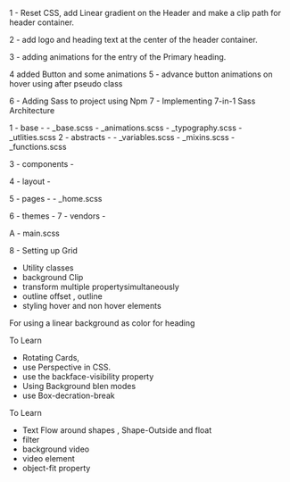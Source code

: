 1 - Reset CSS, add Linear gradient on the Header and make a clip path for header container.

2 - add logo and heading text at the center of the header container.

3 - adding animations for the entry of the Primary heading.

<!-- ***** backface-visibility: hidden; *********** -->

4 added Button and some animations
5 - advance button animations on hover using after pseudo class

<!-- ***********   animation-fill-mode: backwards;  ********* -->

6 - Adding Sass to project using Npm
7 - Implementing 7-in-1 Sass Architecture

1 - base - - \_base.scss - \_animations.scss - \_typography.scss - \_utlities.scss
2 - abstracts - - \_variables.scss - \_mixins.scss - \_functions.scss

3 - components -

4 - layout -

5 - pages - - \_home.scss

6 - themes -
7 - vendors -

A - main.scss

8 - Setting up Grid

<!-- About Section -->

- Utility classes
- background Clip
- transform multiple propertysimultaneously
- outline offset , outline
- styling hover and non hover elements

<!-- ***** -webkit-background-clip: text;
  color: transparent; ****** -->

For using a linear background as color for heading

<!--
  &:hover &__photo:not(:hover) {
    transform: scale(0.9);
  } -->

<!-- Interactive Cards Section -->

To Learn

- Rotating Cards,
- use Perspective in CSS.
- use the backface-visibility property
- Using Background blen modes
- use Box-decration-break

<!-- Tetimonials Section -->

To Learn

- Text Flow around shapes , Shape-Outside and float
- filter
- background video
- video element
- object-fit property
